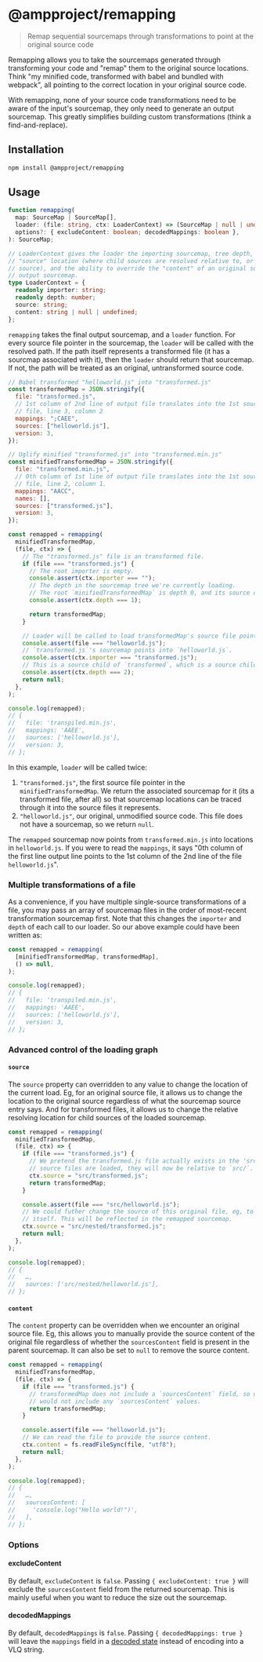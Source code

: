 # @ampproject/remapping

> Remap sequential sourcemaps through transformations to point at the original
> source code

Remapping allows you to take the sourcemaps generated through transforming your
code and "remap" them to the original source locations. Think "my minified code,
transformed with babel and bundled with webpack", all pointing to the correct
location in your original source code.

With remapping, none of your source code transformations need to be aware of the
input's sourcemap, they only need to generate an output sourcemap. This greatly
simplifies building custom transformations (think a find-and-replace).

## Installation

```sh
npm install @ampproject/remapping
```

## Usage

```typescript
function remapping(
  map: SourceMap | SourceMap[],
  loader: (file: string, ctx: LoaderContext) => (SourceMap | null | undefined),
  options?: { excludeContent: boolean; decodedMappings: boolean },
): SourceMap;

// LoaderContext gives the loader the importing sourcemap, tree depth, the ability to override the
// "source" location (where child sources are resolved relative to, or the location of original
// source), and the ability to override the "content" of an original source for inclusion in the
// output sourcemap.
type LoaderContext = {
  readonly importer: string;
  readonly depth: number;
  source: string;
  content: string | null | undefined;
};
```

`remapping` takes the final output sourcemap, and a `loader` function. For every
source file pointer in the sourcemap, the `loader` will be called with the
resolved path. If the path itself represents a transformed file (it has a
sourcmap associated with it), then the `loader` should return that sourcemap. If
not, the path will be treated as an original, untransformed source code.

```js
// Babel transformed "helloworld.js" into "transformed.js"
const transformedMap = JSON.stringify({
  file: "transformed.js",
  // 1st column of 2nd line of output file translates into the 1st source
  // file, line 3, column 2
  mappings: ";CAEE",
  sources: ["helloworld.js"],
  version: 3,
});

// Uglify minified "transformed.js" into "transformed.min.js"
const minifiedTransformedMap = JSON.stringify({
  file: "transformed.min.js",
  // 0th column of 1st line of output file translates into the 1st source
  // file, line 2, column 1.
  mappings: "AACC",
  names: [],
  sources: ["transformed.js"],
  version: 3,
});

const remapped = remapping(
  minifiedTransformedMap,
  (file, ctx) => {
    // The "transformed.js" file is an transformed file.
    if (file === "transformed.js") {
      // The root importer is empty.
      console.assert(ctx.importer === "");
      // The depth in the sourcemap tree we're currently loading.
      // The root `minifiedTransformedMap` is depth 0, and its source children are depth 1, etc.
      console.assert(ctx.depth === 1);

      return transformedMap;
    }

    // Loader will be called to load transformedMap's source file pointers as well.
    console.assert(file === "helloworld.js");
    // `transformed.js`'s sourcemap points into `helloworld.js`.
    console.assert(ctx.importer === "transformed.js");
    // This is a source child of `transformed`, which is a source child of `minifiedTransformedMap`.
    console.assert(ctx.depth === 2);
    return null;
  },
);

console.log(remapped);
// {
//   file: 'transpiled.min.js',
//   mappings: 'AAEE',
//   sources: ['helloworld.js'],
//   version: 3,
// };
```

In this example, `loader` will be called twice:

1. `"transformed.js"`, the first source file pointer in the
   `minifiedTransformedMap`. We return the associated sourcemap for it (its a
   transformed file, after all) so that sourcemap locations can be traced
   through it into the source files it represents.
2. `"helloworld.js"`, our original, unmodified source code. This file does not
   have a sourcemap, so we return `null`.

The `remapped` sourcemap now points from `transformed.min.js` into locations in
`helloworld.js`. If you were to read the `mappings`, it says "0th column of the
first line output line points to the 1st column of the 2nd line of the file
`helloworld.js`".

### Multiple transformations of a file

As a convenience, if you have multiple single-source transformations of a file,
you may pass an array of sourcemap files in the order of most-recent
transformation sourcemap first. Note that this changes the `importer` and
`depth` of each call to our loader. So our above example could have been written
as:

```js
const remapped = remapping(
  [minifiedTransformedMap, transformedMap],
  () => null,
);

console.log(remapped);
// {
//   file: 'transpiled.min.js',
//   mappings: 'AAEE',
//   sources: ['helloworld.js'],
//   version: 3,
// };
```

### Advanced control of the loading graph

#### `source`

The `source` property can overridden to any value to change the location of the
current load. Eg, for an original source file, it allows us to change the
location to the original source regardless of what the sourcemap source entry
says. And for transformed files, it allows us to change the relative resolving
location for child sources of the loaded sourcemap.

```js
const remapped = remapping(
  minifiedTransformedMap,
  (file, ctx) => {
    if (file === "transformed.js") {
      // We pretend the transformed.js file actually exists in the 'src/' directory. When the nested
      // source files are loaded, they will now be relative to `src/`.
      ctx.source = "src/transformed.js";
      return transformedMap;
    }

    console.assert(file === "src/helloworld.js");
    // We could futher change the source of this original file, eg, to be inside a nested directory
    // itself. This will be reflected in the remapped sourcemap.
    ctx.source = "src/nested/transformed.js";
    return null;
  },
);

console.log(remapped);
// {
//   …,
//   sources: ['src/nested/helloworld.js'],
// };
```

#### `content`

The `content` property can be overridden when we encounter an original source
file. Eg, this allows you to manually provide the source content of the original
file regardless of whether the `sourcesContent` field is present in the parent
sourcemap. It can also be set to `null` to remove the source content.

```js
const remapped = remapping(
  minifiedTransformedMap,
  (file, ctx) => {
    if (file === "transformed.js") {
      // transformedMap does not include a `sourcesContent` field, so usually the remapped sourcemap
      // would not include any `sourcesContent` values.
      return transformedMap;
    }

    console.assert(file === "helloworld.js");
    // We can read the file to provide the source content.
    ctx.content = fs.readFileSync(file, "utf8");
    return null;
  },
);

console.log(remapped);
// {
//   …,
//   sourcesContent: [
//     'console.log("Hello world!")',
//   ],
// };
```

### Options

#### excludeContent

By default, `excludeContent` is `false`. Passing `{ excludeContent: true }` will
exclude the `sourcesContent` field from the returned sourcemap. This is mainly
useful when you want to reduce the size out the sourcemap.

#### decodedMappings

By default, `decodedMappings` is `false`. Passing `{ decodedMappings: true }`
will leave the `mappings` field in a
[decoded state](https://github.com/rich-harris/sourcemap-codec) instead of
encoding into a VLQ string.
